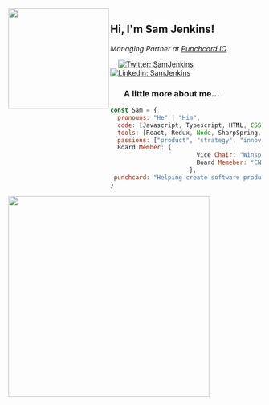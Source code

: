 
<img align='left' src="https://punchcard.io/wp-content/uploads/2020/06/punchcard_logo_2020.png" width="200">
<h2> Hi, I'm Sam Jenkins! </h2>
<p><em>Managing Partner at <a href="http://www.punchcard.io">Punchcard.IO</a> 
</em></p>

&nbsp; &nbsp; [![Twitter: SamJenkins](https://img.shields.io/twitter/follow/SamJenkins?style=social)](https://twitter.com/SamJenkins)
[![Linkedin: SamJenkins](https://img.shields.io/badge/-samjenkins-blue?style=flat-square&logo=Linkedin&logoColor=white&link=https://www.linkedin.com/in/SamJenkins/)](https://www.linkedin.com/in/SamJenkins/)


### &nbsp;&nbsp;&nbsp;&nbsp;&nbsp;&nbsp; A little more about me...  

```javascript
const Sam = {
  pronouns: "He" | "Him",
  code: [Javascript, Typescript, HTML, CSS, Ruby,]
  tools: [React, Redux, Node, SharpSpring, Styled-Components, Jest,],
  passions: ["product", "strategy", "innovation", "yegbusiness"],
  Board Member: {
                        Vice Chair: "Winspear Centre",
                        Board Memeber: "CN Community Foundation",
                      },
 punchcard: "Helping create software products & Tech platforms that transform the world around us."
}
``` 

<a href="https://punchcard.io/careers/" rel="PunchCard hiring"><img src="https://punchcard.io/wp-content/uploads/2020/12/normal_share_image_1601410142.png" alt="" width="400" height="400" /></a>

